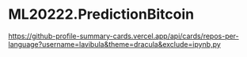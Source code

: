# ML20222.PredictionBitcoin
https://github-profile-summary-cards.vercel.app/api/cards/repos-per-language?username=lavibula&theme=dracula&exclude=ipynb,py
